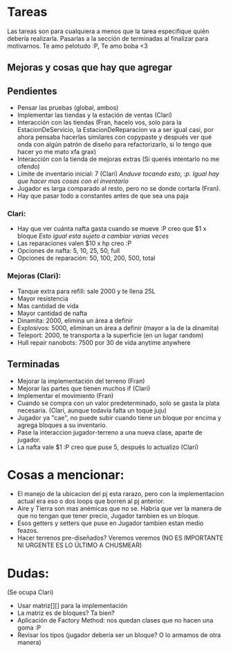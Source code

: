 # Tareas
Las tareas son para cualquiera a menos que la tarea especifique quién debería realizarla.
Pasarlas a la sección de terminadas al finalizar para motivarnos.
Te amo pelotudo :P, Te amo boba <3

## Mejoras y cosas que hay que agregar

## Pendientes

* Pensar las pruebas (global, ambos)
* Implementar las tiendas y la estación de ventas (Clari)
* Interacción con las tiendas (Fran, hacelo vos, solo para la EstacionDeServicio, la EstacionDeReparacion va a ser igual casi, por ahora pensaba hacerlas similares con copypaste y después ver qué onda con algún patrón de diseño para refactorizarlo, si lo tengo que hacer yo me mato xfa grax)
* Interacción con la tienda de mejoras extras (Si querés intentarlo no me ofendo)
* Límite de inventario inicial: 7 (Clari) *Anduve tocando esto, :p. Igual hay que hacer mas cosas con el inventario*
* Jugador es larga comparado al resto, pero no se donde cortarla (Fran).
* Hay que pasar todo a constantes antes de que sea una paja

### Clari:
* Hay que ver cuánta nafta gasta cuando se mueve :P creo que $1 x bloque *Esto igual esta sujeto a cambiar varias veces*
* Las reparaciones valen $10 x hp creo :P
* Opciones de nafta: 5, 10, 25, 50, full
* Opciones de reparación: 50, 100, 200, 500, total


### Mejoras (Clari):
* Tanque extra para refill: sale 2000 y te llena 25L
* Mayor resistencia
* Mas cantidad de vida
* Mayor cantidad de nafta
* Dinamita: 2000, elimina un área a definir
* Explosivos: 5000, eliminan un área a definir (mayor a la de la dinamita)
* Teleport: 2000, te transporta a la superficie (en un lugar random)
* Hull repair nanobots: 7500 por 30 de vida anytime anywhere

## Terminadas
* Mejorar la implementación del terreno (Fran)
* Mejorar las partes que tienen muchos if (Clari)
* Implementar el movimiento (Fran)
* Cuando se compra con un valor predeterminado, solo se gasta la plata necesaria. (Clari, aunque todavía falta un toque juju)
* Jugador ya "cae", no puede subir cuando tiene un bloque por encima y agrega bloques a su inventario.
* Pase la interaccion jugador-terreno a una nueva clase, aparte de jugador.
* La nafta vale $1 :P creo que puse 5, después lo actualizo (Clari)

# Cosas a mencionar:
* El manejo de la ubicacion del pj esta rarazo, pero con la implementacion actual era eso o dos loops que borren al pj anterior.
* Aire y Tierra son mas anémicas que no se. Habria que ver la manera de que no tengan que tener precio, Jugador tambien es un bloque.
* Esos getters y setters que puse en Jugador tambien estan medio feazos.
* Hacer terrenos pre-diseñados? Veremos veremos (NO ES IMPORTANTE NI URGENTE ES LO ÚLTIMO A CHUSMEAR)

# Dudas:
(Se ocupa Clari)

* Usar matriz[][] para la implementación
* La matriz es de bloques? Ta bien?
* Aplicación de Factory Method: nos quedan clases que no hacen una goma :P
* Revisar los tipos (jugador debería ser un bloque? O lo armamos de otra manera)

